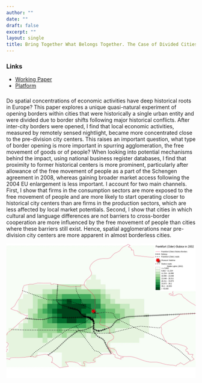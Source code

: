 ```yaml
---
author: ""
date: ""
draft: false
excerpt: ""
layout: single
title: Bring Together What Belongs Together. The Case of Divided Cities in Europe
---
```


### Links

- [Working Paper](https://drive.google.com/file/d/13VD1dWg_laMn6tCxt6gqrJ-rnNTCP2bm/view?usp=sharing)
- [Platform](https://europe-nightlight.shinyapps.io/cities/)


### 
Do spatial concentrations of economic activities have deep historical roots in Europe? This paper explores a
unique quasi-natural experiment of opening borders within cities that were historically a single urban entity and were
divided due to border shifts following major historical conflicts. After inter-city borders were opened, I find that local
economic activities, measured by remotely sensed nightlight, became more concentrated close to the pre-division city
centers. This raises an important question, what type of border opening is more important in spurring agglomeration,
the free movement of goods or of people? When looking into potential mechanisms behind the impact, using national
business register databases, I find that proximity to former historical centers is more prominent, particularly after
allowance of the free movement of people as a part of the Schengen agreement in 2008, whereas gaining broader
market access following the 2004 EU enlargement is less important. I account for two main channels. First, I show
that firms in the consumption sectors are more exposed to the free movement of people and are more likely to start
operating closer to historical city centers than are firms in the production sectors, which are less affected by local
market potentials. Second, I show that cities in which cultural and language differences are not barriers to cross-border
cooperation are more influenced by the free movement of people than cities where these barriers still exist. Hence,
spatial agglomerations near pre-division city centers are more apparent in almost borderless cities.

![](featured.png)
